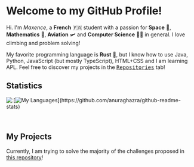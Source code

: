 # Welcome to my GitHub Profile!

Hi. I'm *Maxence*, a **French** 🇫🇷 student with a passion for **Space** 🌌, **Mathematics** 🧮, **Aviation** 🛩 and **Computer Science** 🧑‍💻 in general. I love climbing and problem solving!

My favorite programming language is **Rust** 🚀, but I know how to use Java, Python, JavaScript (but mostly TypeScript), HTML+CSS and I am learning APL.
Feel free to discover my projects in the <kbd>[Repositories](https://github.com/MaxenceDC?tab=repositories)</kbd> tab!

## Statistics

<a href="https://github.com/anuraghazra/github-readme-stats"><img align=left src="https://github-readme-stats.vercel.app/api?username=maxencedc&hide_rank=true&show_icons=true&title_color=F09383&text_color=FAB28E&icon_color=E95379&hide_border=true&bg_color=1C1E2688&border_radius=16px&include_all_commits=true&custom_title=My%20GitHub%20Stats:"></a>

[![My Languages](https://github-readme-stats.vercel.app/api/top-langs/?username=maxencedc&layout=compact&title_color=F09383&text_color=FAB28E&icon_color=E95379&hide_border=true&bg_color=1C1E2688&border_radius=16px&custom_title=My%20Languages:)](https://github.com/anuraghazra/github-readme-stats)

<!--[![My Recent Activity](https://github-readme-stats.vercel.app/api/wakatime?username=maxencedc&show_icons=true&title_color=F09383&text_color=FAB28E&icon_color=E95379&hide_border=true&bg_color=1C1E2688&border_radius=32px&custom_title=My%20Recent%20Activity:)](https://github.com/anuraghazra/github-readme-stats)-->
<br/>

## My Projects

Currently, I am trying to solve the majority of the challenges proposed in [this repository](https://github.com/MaxenceDC/ProgrammingChallenges)!
